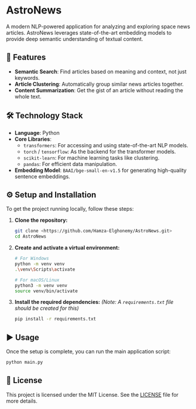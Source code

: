 # AstroNews

A modern NLP-powered application for analyzing and exploring space news articles. AstroNews leverages state-of-the-art embedding models to provide deep semantic understanding of textual content.

## 🚀 Features

* **Semantic Search**: Find articles based on meaning and context, not just keywords.
* **Article Clustering**: Automatically group similar news articles together.
* **Content Summarization**:  Get the gist of an article without reading the whole text.

## 🛠️ Technology Stack

* **Language**: Python
* **Core Libraries**:
  * `transformers`: For accessing and using state-of-the-art NLP models.
  * `torch` / `tensorflow`: As the backend for the transformer models.
  * `scikit-learn`: For machine learning tasks like clustering.
  * `pandas`: For efficient data manipulation.
* **Embedding Model**: `BAAI/bge-small-en-v1.5` for generating high-quality sentence embeddings.

## ⚙️ Setup and Installation

To get the project running locally, follow these steps:

1. **Clone the repository:**

    ```bash
    git clone <https://github.com/Hamza-Elghonemy/AstroNews.git>
    cd AstroNews
    ```

2. **Create and activate a virtual environment:**

    ```bash
    # For Windows
    python -m venv venv
    .\venv\Scripts\activate

    # For macOS/Linux
    python3 -m venv venv
    source venv/bin/activate
    ```

3. **Install the required dependencies:**
    *(Note: A `requirements.txt` file should be created for this)*

    ```bash
    pip install -r requirements.txt
    ```

## ▶️ Usage

Once the setup is complete, you can run the main application script:

```bash
python main.py
```

## 📄 License

This project is licensed under the MIT License. See the [LICENSE](LICENSE) file for more details.
